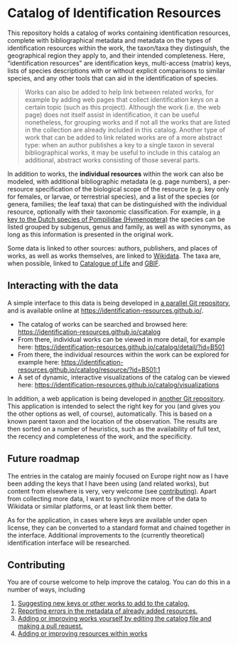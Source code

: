# Catalog of Identification Resources

This repository holds a catalog of works containing identification resources, complete with
bibliographical metadata and metadata on the types of identification resources within the work,
the taxon/taxa they distinguish, the geographical region they apply to, and their intended
completeness. Here, “identification resources” are identification keys, multi-access (matrix)
keys, lists of species descriptions with or without explicit comparisons to similar species,
and any other tools that can aid in the identification of species.

> Works can also be added to help link between related works, for example by adding web pages
that collect identification keys on a certain topic (such as this project). Although the work
(i.e. the web page) does not itself assist in identification, it can be useful nonetheless, for
grouping works and if not all the works that are listed in the collection are already included
in this catalog. Another type of work that can be added to link related works are of a more
abstract type: when an author publishes a key to a single taxon in several bibliographical works,
it may be useful to include in this catalog an additional, abstract works consisting of those
several parts.

In addition to works, the **individual resources** within the work can also be modeled, with additional
bibliographic metadata (e.g. page numbers), a per-resource specification of the biological scope
of the resource (e.g. key only for females, or larvae, or terrestrial species), and a list of
the species (or genera, families; the leaf taxa) that can be distinguished with the individual
resource, optionally with their taxonomic classification. For example, in [a key to the Dutch
species of Pompilidae (Hymenoptera)](https://purl.org//identification-resources/resource/B501:1)
the species can be listed grouped by subgenus, genus and family, as well as with synonyms, as
long as this information is presented in the original work.

Some data is linked to other sources: authors, publishers, and places of works, as well as works
themselves, are linked to [Wikidata](https://wikidata.org/). The taxa are, when possible, linked
to [Catalogue of Life](https://www.catalogueoflife.org/) and [GBIF](https://www.gbif.org/).

## Interacting with the data

A simple interface to this data is being developed in
[a parallel Git repository](https://github.com/identification-resources/identification-resources.github.io),
and is available online at https://identification-resources.github.io/.

  - The catalog of works can be searched and browsed here:
    https://identification-resources.github.io/catalog
  - From there, individual works can be viewed in more detail, for example here:
    https://identification-resources.github.io/catalog/detail/?id=B501
  - From there, the individual resources within the work can be explored for example here:
    https://identification-resources.github.io/catalog/resource/?id=B501:1
  - A set of dynamic, interactive visualizations of the catalog can be viewed here:
    https://identification-resources.github.io/catalog/visualizations

In addition, a web application is being developed in [another Git repository](https://github.com/identification-resources/find-resources).
This application is intended to select the right key for you (and gives you the other options as
well, of course), automatically. This is based on a known parent taxon and the location of
the observation. The results are then sorted on a number of heuristics, such as the
availability of full text, the recency and completeness of the work, and the specificity.

## Future roadmap

The entries in the catalog are mainly focused on Europe right now as I have been adding the keys
that I have been using (and related works), but content from elsewhere is very, very welcome
(see [contributing](#contributing)). Apart from collecting more data, I want to synchronize more
of the data to Wikidata or similar platforms, or at least link them better.

As for the application, in cases where keys are available under open license, they can be
converted to a standard format and chained together in the interface. Additional improvements
to the (currently theoretical) identification interface will be researched.

## Contributing

You are of course welcome to help improve the catalog. You can do this in a number of ways,
including

  1. [Suggesting new keys or other works to add to the catalog.](https://github.com/identification-resources/catalog/issues/new?assignees=&labels=untriaged%2C+untriaged%3A+addition&template=addition-to-the-catalog.md&title=)
  2. [Reporting errors in the metadata of already added resources.](https://github.com/identification-resources/catalog/issues/new?assignees=&labels=untriaged%2C+untriaged%3A+error&template=catalog-error.md&title=)
  3. [Adding or improving works yourself by editing the catalog file and making a pull request.](https://github.com/identification-resources/catalog/blob/main/CONTRIBUTING.md#adding-works)
  4. [Adding or improving resources within works](https://github.com/identification-resources/catalog/blob/main/CONTRIBUTING.md#adding-resources-within-works)
